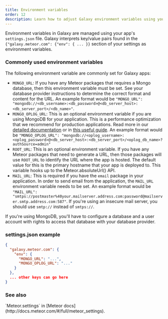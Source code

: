 ```yaml
---
title: Environment variables
order: 12
description: Learn how to adjust Galaxy environment variables using your app's settings.json file
---
```


Environment variables in Galaxy are managed using your app's `settings.json` file. Galaxy interprets key/value pairs found in the `{"galaxy.meteor.com": {"env": { ... }}` section of your settings as environment variables.

<h3 id="common-env-variables">Commonly used environment variables</h3>

The following environment variable are commonly set for Galaxy apps:

- `MONGO_URL`: If you have any Meteor packages that requires a Mongo database, then this environment variable must be set. See your database provider instructions to determine the correct format and content for the URL. An example format would be `"MONGO_URL": "mongodb://<db_username>:<db_password>@<db_server_host>:<db_server_port>/<db_name>"`.
- `MONGO_OPLOG_URL`: This is an optional environment variable if you are using MongoDB for your application. This is a performance optimization that we recommend for production applications. Read more in our [detailed documentation](https://github.com/meteor/docs/blob/master/long-form/oplog-observe-driver.md#oplogobservedriver-in-production) or in [this useful guide](https://meteorhacks.com/mongodb-oplog-and-meteor/). An example format would be `"MONGO_OPLOG_URL": "mongodb://<oplog_username>:<oplog_password>@<db_server_host>:<db_server_port>/<oplog_db_name>?authSource=admin"`
- `ROOT_URL`: This is an optional environment variable. If you have any Meteor packages that need to generate a URL, then those packages will use `ROOT_URL` to identify the URL where the app is hosted. The default value for this is the primary hostname that your app is deployed to. This variable hooks up to the Meteor.absoluteUrl() API.
- `MAIL_URL`: This is required if you have the `email`  package in your application. In order to send email from the application, the `MAIL_URL` environment variable needs to be set. An example format would be `"MAIL_URL": "smtps://postmaster%40your.mailserver.address.com:password@mailserver.smtp.address.com:587"`.  If you're using an insecure mail server, you should use `smtp://` instead of `smtps://`.

If you're using MongoDB, you'll have to configure a database and a user account with rights to access that database with your database provider.

<h3 id="settings-example">settings.json example</h3>

```json
{
  "galaxy.meteor.com": {
    "env": {
      "MONGO_URL": "...",
      "MONGO_OPLOG_URL": "..."
    }
  },
  ... other keys can go here
}
```

<h3 id="see-also">See also</h3>
`Meteor.settings` in [Meteor docs](http://docs.meteor.com/#/full/meteor_settings).
